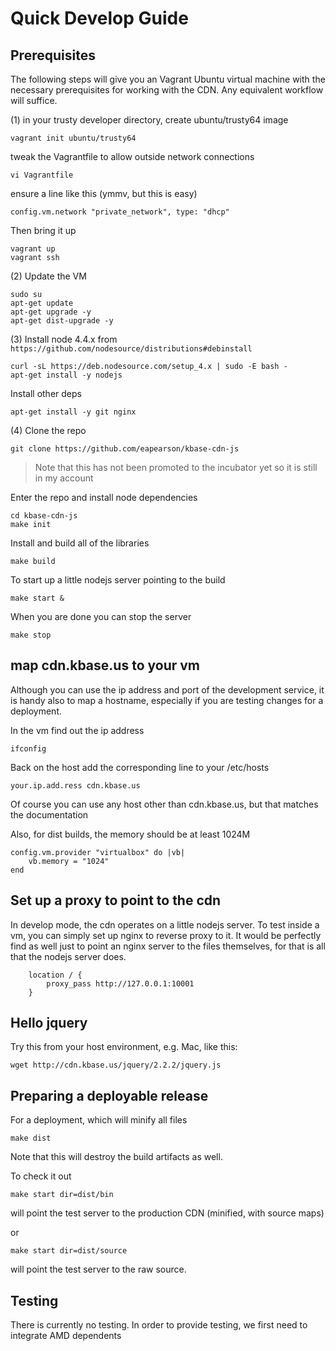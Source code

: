 # Quick Develop Guide

## Prerequisites

The following steps will give you an Vagrant Ubuntu virtual machine with the necessary prerequisites for working with the CDN. Any equivalent workflow will suffice.

(1) in your trusty developer directory, create ubuntu/trusty64 image

```
vagrant init ubuntu/trusty64
```

tweak the Vagrantfile to allow outside network connections

```
vi Vagrantfile
```

ensure a line like this (ymmv, but this is easy)

```
config.vm.network "private_network", type: "dhcp"
```

Then bring it up

```
vagrant up
vagrant ssh
```

(2) Update the VM

```
sudo su
apt-get update 
apt-get upgrade -y
apt-get dist-upgrade -y
```

(3) Install node 4.4.x from ```https://github.com/nodesource/distributions#debinstall```

```
curl -sL https://deb.nodesource.com/setup_4.x | sudo -E bash -
apt-get install -y nodejs
```

Install other deps

```
apt-get install -y git nginx
```

(4) Clone the repo

```
git clone https://github.com/eapearson/kbase-cdn-js
```

> Note that this has not been promoted to the incubator yet so it is still in my account

Enter the repo and install node dependencies

```
cd kbase-cdn-js
make init
```

Install and build all of the libraries

```
make build
```


To start up a little nodejs server pointing to the build

```
make start &
```

When you are done you can stop the server 

```
make stop 
```

## map cdn.kbase.us to your vm

Although you can use the ip address and port of the development service, it is handy also to map a hostname, especially if you are testing changes for a deployment.

In the vm find out the ip address

```
ifconfig
```

Back on the host add the corresponding line to your /etc/hosts

```
your.ip.add.ress cdn.kbase.us
```

Of course you can use any host other than cdn.kbase.us, but that matches the documentation

Also, for dist builds, the memory should be at least 1024M

```
config.vm.provider "virtualbox" do |vb|
    vb.memory = "1024"
end
```

## Set up a proxy to point to the cdn

In develop mode, the cdn operates on a little nodejs server. To test inside a vm, you can simply set up nginx to reverse proxy to it. It would be perfectly find as well just to point an nginx server to the files themselves, for that is all that the nodejs server does.

```
    location / {
        proxy_pass http://127.0.0.1:10001
    }
```

## Hello jquery

Try this from your host environment, e.g. Mac, like this:

```
wget http://cdn.kbase.us/jquery/2.2.2/jquery.js
```


## Preparing a deployable release

For a deployment, which will minify all files

```
make dist
```

Note that this will destroy the build artifacts as well.

To check it out

```
make start dir=dist/bin
```

will point the test server to the production CDN (minified, with source maps)

or 

```
make start dir=dist/source
```

will point the test server to the raw source.

## Testing

There is currently no testing. In order to provide testing, we first need to integrate AMD dependents